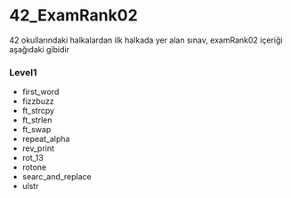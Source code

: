 # 42_ExamRank02
42 okullarındaki halkalardan ilk halkada yer alan sınav, examRank02
içeriği aşağıdaki gibidir

### Level1
- first_word
- fizzbuzz
- ft_strcpy
- ft_strlen
- ft_swap
- repeat_alpha
- rev_print
- rot_13
- rotone
- searc_and_replace
- ulstr
